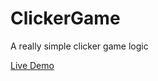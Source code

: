 # ClickerGame
A really simple clicker game logic

[Live Demo](https://htmlpreview.github.io/?https://github.com/Qoyyuum/ClickerGame/blob/master/index.html)

